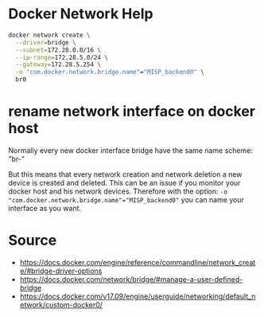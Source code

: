 Docker Network Help
====

``` bash
docker network create \
  --driver=bridge \
  --subnet=172.28.0.0/16 \
  --ip-range=172.28.5.0/24 \
  --gateway=172.28.5.254 \
  -o "com.docker.network.bridge.name"="MISP_backend0" \
  br0
```

# rename network interface on docker host
Normally every new docker interface bridge have the same name scheme: "br-<first chars from netowrk ID>"

But this means that every network creation and network deletion a new device is created and deleted.
This can be an issue if you monitor your docker host and his network devices.
Therefore with the option: `-o "com.docker.network.bridge.name"="MISP_backend0"` you can name your interface as you want.


# Source
* https://docs.docker.com/engine/reference/commandline/network_create/#bridge-driver-options
* https://docs.docker.com/network/bridge/#manage-a-user-defined-bridge
* https://docs.docker.com/v17.09/engine/userguide/networking/default_network/custom-docker0/